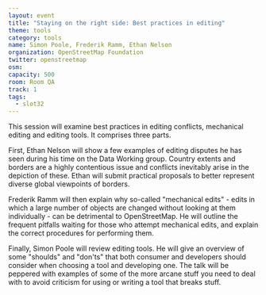 ```yaml
---
layout: event
title: "Staying on the right side: Best practices in editing"
theme: tools
category: tools
name: Simon Poole, Frederik Ramm, Ethan Nelson
organization: OpenStreetMap Foundation
twitter: openstreetmap
osm:
capacity: 500
room: Room QA
track: 1
tags:
  - slot32
---
```

This session will examine best practices in editing conflicts, mechanical editing and editing tools. It comprises three parts.

First, Ethan Nelson will show a few examples of editing disputes he has seen during his time on the Data Working group. Country extents and borders are a highly contentious issue and conflicts inevitably arise in the depiction of these. Ethan will submit practical proposals to better represent diverse global viewpoints of borders.

Frederik Ramm will then explain why so-called "mechanical edits" - edits in which a large number of objects are changed without looking at them individually - can be detrimental to OpenStreetMap. He will outline the frequent pitfalls waiting for those who attempt mechanical edits, and explain the correct procedures for performing them.

Finally, Simon Poole will review editing tools. He will give an overview of some "shoulds" and "don'ts" that both consumer and developers should consider when choosing a tool and developing one. The talk will be peppered with examples of some of the more arcane stuff you need to deal with to avoid criticism for using or writing a tool that breaks stuff.
